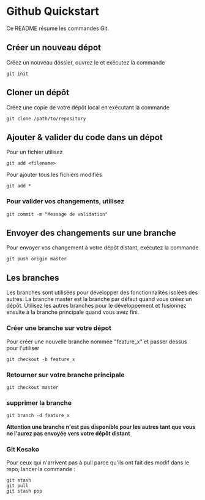 # Github Quickstart 

Ce README résume les commandes Git. 

## Créer un nouveau dépot
Créez un nouveau dossier, ouvrez le et exécutez la commande
```
git init
```

## Cloner un dépôt
Créez une copie de votre dépôt local en exécutant la commande
```
git clone /path/to/repository
```

## Ajouter & valider du code dans un dépot
Pour un fichier utilisez 
```
git add <filename>
```
Pour ajouter tous les fichiers modifiés
```
git add *
```

### Pour valider vos changements, utilisez
```
git commit -m "Message de validation"
```

## Envoyer des changements sur une branche 
Pour envoyer vos changement à votre dépôt distant, exécutez la commande
```
git push origin master
```

## Les branches 
Les branches sont utilisées pour développer des fonctionnalités isolées des autres. La branche master est la branche par défaut quand vous créez un dépôt. Utilisez les autres branches pour le développement et fusionnez ensuite à la branche principale quand vous avez fini.

### Créer une branche sur votre dépot 
Pour créer une nouvelle branche nommée "feature_x" et passer dessus pour l'utiliser
```
git checkout -b feature_x
```

### Retourner sur votre branche principale
```
git checkout master
```

### supprimer la branche
```
git branch -d feature_x
```
**Attention une branche n'est pas disponible pour les autres tant que vous ne l'aurez pas envoyée vers votre dépôt distant**

### Git Kesako
Pour ceux qui n'arrivent pas à pull parce qu'ils ont fait des modif dans le repo, lancer la commande : 
```
git stash
git pull
git stash pop
```
